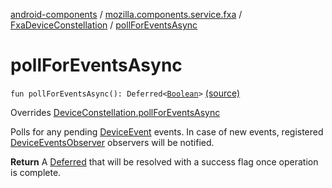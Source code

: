 [android-components](../../index.md) / [mozilla.components.service.fxa](../index.md) / [FxaDeviceConstellation](index.md) / [pollForEventsAsync](./poll-for-events-async.md)

# pollForEventsAsync

`fun pollForEventsAsync(): Deferred<`[`Boolean`](https://kotlinlang.org/api/latest/jvm/stdlib/kotlin/-boolean/index.html)`>` [(source)](https://github.com/mozilla-mobile/android-components/blob/master/components/service/firefox-accounts/src/main/java/mozilla/components/service/fxa/FxaDeviceConstellation.kt#L119)

Overrides [DeviceConstellation.pollForEventsAsync](../../mozilla.components.concept.sync/-device-constellation/poll-for-events-async.md)

Polls for any pending [DeviceEvent](../../mozilla.components.concept.sync/-device-event/index.md) events.
In case of new events, registered [DeviceEventsObserver](../../mozilla.components.concept.sync/-device-events-observer/index.md) observers will be notified.

**Return**
A [Deferred](#) that will be resolved with a success flag once operation is complete.

